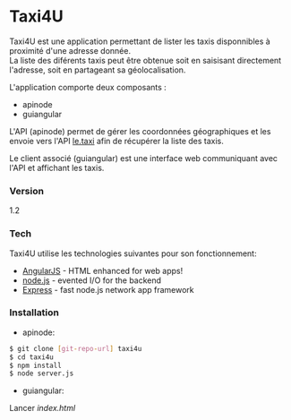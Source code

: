 # Taxi4U

Taxi4U est une application permettant de lister les taxis disponnibles à proximité d'une adresse donnée.<br />
La liste des diférents taxis peut être obtenue soit en saisisant directement l'adresse, soit en partageant sa géolocalisation.

L'application comporte deux composants :
  - apinode
  - guiangular

L'API (apinode) permet de gérer les coordonnées géographiques et les envoie vers l'API [le.taxi][df1] afin de récupérer la liste des taxis.

Le client associé (guiangular) est une interface web communiquant avec l'API et affichant les taxis.

### Version
1.2

### Tech

Taxi4U utilise les technologies suivantes pour son fonctionnement:

* [AngularJS] - HTML enhanced for web apps!
* [node.js] - evented I/O for the backend
* [Express] - fast node.js network app framework


### Installation

* apinode:

```sh
$ git clone [git-repo-url] taxi4u
$ cd taxi4u
$ npm install
$ node server.js
```

* guiangular:

Lancer *index.html*


   [git-repo-url]: <https://github.com/aliascorporation/taxi4u.git>
   [df1]: <http://http://le.taxi/>
   [node.js]: <http://nodejs.org>
   [Twitter Bootstrap]: <http://twitter.github.com/bootstrap/>
   [express]: <http://expressjs.com>
   [AngularJS]: <http://angularjs.org>


